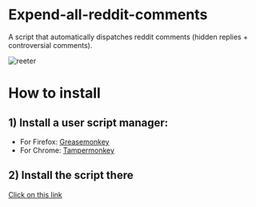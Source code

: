 # Expend-all-reddit-comments
A script that automatically dispatches reddit comments (hidden replies + controversial comments).

![reeter](https://github.com/user-attachments/assets/189f2c49-5299-4a55-8e62-7f6f9236e31d)

# How to install
## 1) Install a user script manager:
   - For Firefox: [Greasemonkey](https://addons.mozilla.org/fr/firefox/addon/greasemonkey/)
   - For Chrome: [Tampermonkey](https://chromewebstore.google.com/detail/tampermonkey/dhdgffkkebhmkfjojejmpbldmpobfkfo?hl=fr)


## 2) Install the script there
[Click on this link](https://github.com/BadisG/Expend-all-reddit-comments/raw/main/main.user.js)
